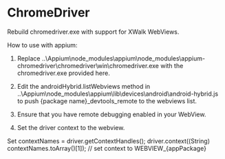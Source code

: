 # ChromeDriver
Rebuild chromedriver.exe with support for XWalk WebViews.

How to use with appium:

1) Replace ..\Appium\node_modules\appium\node_modules\appium-chromedriver\chromedriver\win\chromedriver.exe with the chromedriver.exe 
provided here.

2) Edit the androidHybrid.listWebviews method in ..\Appium\node_modules\appium\lib\devices\android\android-hybrid.js to 
push {package name}_devtools_remote to the webviews list. 

3) Ensure that you have remote debugging enabled in your WebView.

4) Set the driver context to the webview. 

  Set<String> contextNames = driver.getContextHandles();
  driver.context((String) contextNames.toArray()[1]); // set context to WEBVIEW_{appPackage}

